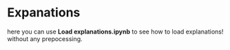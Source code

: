# Expanations

here you can use **Load explanations.ipynb** to see how to load explanations! without any prepocessing.  


